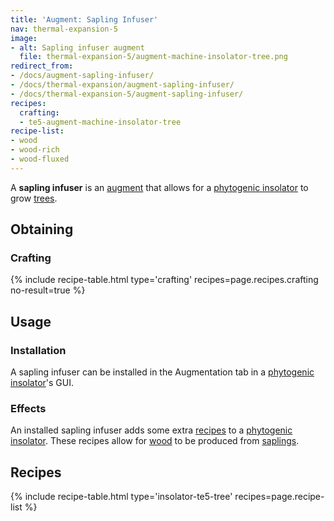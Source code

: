 ```yaml
---
title: 'Augment: Sapling Infuser'
nav: thermal-expansion-5
image:
- alt: Sapling infuser augment
  file: thermal-expansion-5/augment-machine-insolator-tree.png
redirect_from:
- /docs/augment-sapling-infuser/
- /docs/thermal-expansion/augment-sapling-infuser/
- /docs/thermal-expansion-5/augment-sapling-infuser/
recipes:
  crafting:
  - te5-augment-machine-insolator-tree
recipe-list:
- wood
- wood-rich
- wood-fluxed
---
```


A **sapling infuser** is an [augment](/docs/1.12/thermal-expansion-5/augments/) that allows for a
[phytogenic insolator](/docs/1.12/thermal-expansion-5/phytogenic-insolator/) to grow
[trees](https://minecraft.gamepedia.com/Tree).


Obtaining
---------

### Crafting
{% include recipe-table.html type='crafting' recipes=page.recipes.crafting no-result=true %}


Usage
-----

### Installation
A sapling infuser can be installed in the Augmentation tab in a [phytogenic
insolator](/docs/1.12/thermal-expansion-5/phytogenic-insolator/)'s GUI.

### Effects
An installed sapling infuser adds some extra [recipes](#recipes) to a
[phytogenic insolator](/docs/1.12/thermal-expansion-5/phytogenic-insolator/). These recipes allow for
[wood](https://minecraft.gamepedia.com/Wood) to be produced from
[saplings](https://minecraft.gamepedia.com/Sapling).


Recipes
-------

{% include recipe-table.html type='insolator-te5-tree' recipes=page.recipe-list %}

